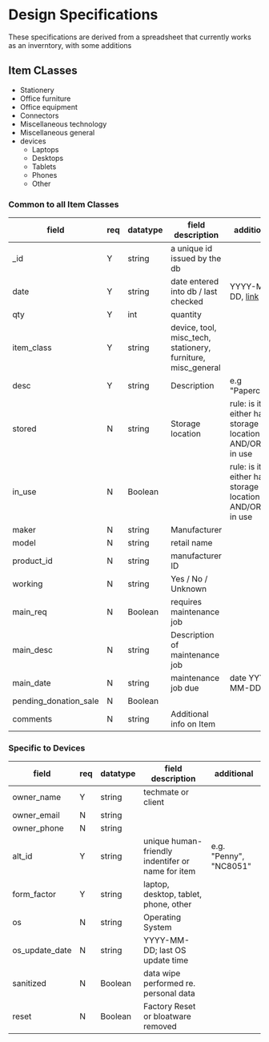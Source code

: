 # Design Specifications

These specifications are derived from a spreadsheet that currently 
 works as an inverntory, with some additions
 
## Item CLasses

- Stationery
- Office furniture
- Office equipment
- Connectors
- Miscellaneous technology
- Miscellaneous general
- devices
	- Laptops
	- Desktops
	- Tablets
	- Phones
	- Other 

### Common to all Item Classes


| field	|req| datatype | field description | additional |
|-------|---|----------|-------------------|------------|
| _id	 | Y | string  | a unique id issued by the db |
| date   | Y |  string | date entered into db / last checked | YYYY-MM-DD, [link](https://docs.couchbase.com/server/current/n1ql/n1ql-language-reference/datefun.html#date-formats)
| qty	 | Y |int | quantity | 
| item_class | Y | string | device, tool, misc_tech, stationery, furniture, misc_general |
| desc   | Y | string | Description | e.g "Paperclips" |
| stored | N | string |Storage location | rule: is item either has a storage location AND/OR is in use |
| in_use | N | Boolean |	| rule: is item either has a storage location AND/OR is in use |
| maker | N | string | Manufacturer |
| model | N | string | retail name |
| product_id | N | string | manufacturer ID |
| working | N | string | Yes / No / Unknown |
| main_req |  N | Boolean | requires maintenance job |
| main_desc | N | string | Description of maintenance job |
| main_date | N | string | maintenance job due | date YYYY-MM-DD |
| pending_donation_sale | N | Boolean |
| comments | N | string |Additional info on Item |

### Specific to Devices

| field  |req| datatype | field description | additional |
|--------|---|----------|-------------------|------------|
| owner_name | Y | string | techmate or client |
| owner_email | N | string |
| owner_phone | N | string |
| alt_id | Y | string | unique human-friendly indentifer or name for item | e.g. "Penny", "NC8051" |
| form_factor | Y | string | laptop, desktop, tablet, phone, other |
| os | N | string |Operating System |
| os_update_date | N | string |YYYY-MM-DD; last OS update time |
| sanitized | N | Boolean | data wipe performed re. personal data |
| reset | N | Boolean | Factory Reset or bloatware removed |
 

 
    
